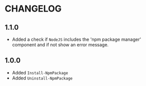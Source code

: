 # CHANGELOG

## 1.1.0

- Added a check if `NodeJS` includes the 'npm package manager' component and if not show an error message.

## 1.0.0

- Added `Install-NpmPackage`
- Added `Uninstall-NpmPackage`
